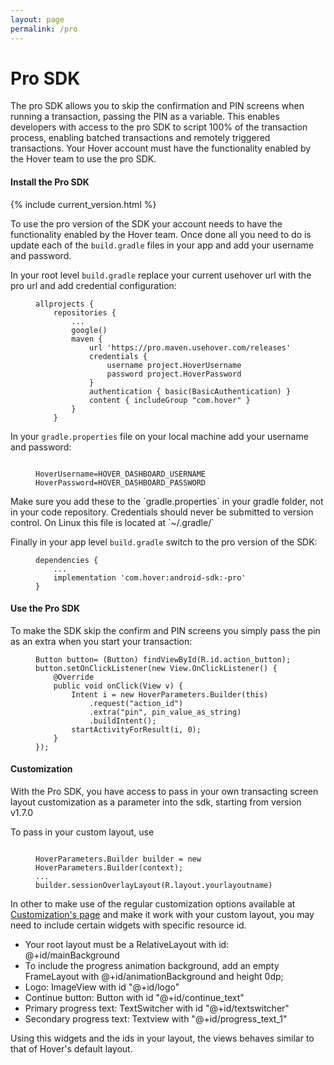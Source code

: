 ```yaml
---
layout: page
permalink: /pro
---
```


# Pro SDK

The pro SDK allows you to skip the confirmation and PIN screens when running a transaction, passing the PIN as a variable. This enables developers with access to the pro SDK to script 100% of the transaction process, enabling batched transactions and remotely triggered transactions. Your Hover account must have the functionality enabled by the Hover team to use the pro SDK.

#### Install the Pro SDK

{% include current_version.html %}

To use the pro version of the SDK your account needs to have the functionality enabled by the Hover team. Once done all you need to do is update each of the `build.gradle` files in your app and add your username and password.

In your root level `build.gradle` replace your current usehover url with the pro url and add credential configuration:

<figure>
	<pre><code class="gradle" data-lang="gradle">allprojects { 
	repositories {
		...
		google()
		maven {
			url 'https://pro.maven.usehover.com/releases'
			credentials {
			    username project.HoverUsername
			    password project.HoverPassword
			}
			authentication { basic(BasicAuthentication) }
			content { includeGroup "com.hover" }
		}
	}</code></pre>
</figure>

In your `gradle.properties` file on your local machine add your username and password:

<figure>
	<pre><code class="gradle" data-lang="gradle">
HoverUsername=HOVER_DASHBOARD_USERNAME
HoverPassword=HOVER_DASHBOARD_PASSWORD</code></pre>
</figure>

<div class="call-out call-out-info">
    <p>Make sure you add these to the `gradle.properties` in your gradle folder, not in your code repository. Credentials should never be submitted to version control. On Linux this file is located at `~/.gradle/`</p>
</div>

Finally in your app level `build.gradle` switch to the pro version of the SDK:

<figure>
	<pre><code class="gradle" data-lang="gradle">dependencies {
	...
	implementation 'com.hover:android-sdk:<span class="version-number"></span>-pro'
}</code></pre>
</figure>

#### Use the Pro SDK

To make the SDK skip the confirm and PIN screens you simply pass the pin as an extra when you start your transaction:

<figure>
	<pre><code class="java" data-lang="java">Button button= (Button) findViewById(R.id.action_button);
button.setOnClickListener(new View.OnClickListener() {
	@Override
	public void onClick(View v) {
		Intent i = new HoverParameters.Builder(this)
			.request("action_id")
			.extra("pin", pin_value_as_string)
			.buildIntent();
		startActivityForResult(i, 0);
	}
});</code></pre>
</figure>


#### Customization
With the Pro SDK, you have access to pass in your own transacting screen layout customization as a parameter into the sdk, starting from version v1.7.0

To pass in your custom layout, use
<figure>
<pre><code class="java" data-lang="java">
HoverParameters.Builder builder = new HoverParameters.Builder(context);
...
builder.sessionOverlayLayout(R.layout.yourlayoutname)
</code></pre></figure>

In other to make use of the regular customization options available at [Customization's page](/customization) and make it work with your custom layout, you may need to include certain widgets with specific resource id.

- Your root layout must be a RelativeLayout with id: @+id/mainBackground
- To include the progress animation background, add an empty FrameLayout with @+id/animationBackground and height 0dp;
- Logo: ImageView with id "@+id/logo"
- Continue button: Button with id "@+id/continue_text"
- Primary progress text: TextSwitcher with id "@+id/textswitcher"
- Secondary progress text: Textview with "@+id/progress_text_1"

Using this widgets and the ids in your layout, the views behaves similar to that of Hover's default layout.
